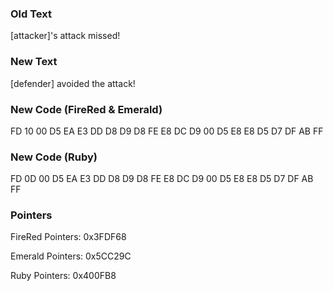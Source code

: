 ### Old Text
[attacker]'s 
attack missed!

### New Text
[defender] avoided
the attack!

### New Code (FireRed & Emerald)
FD 10 00 D5 EA E3 DD D8 D9 D8 FE E8 DC D9 00 D5 E8 E8 D5 D7 DF AB FF

### New Code (Ruby)
FD 0D 00 D5 EA E3 DD D8 D9 D8 FE E8 DC D9 00 D5 E8 E8 D5 D7 DF AB FF

### Pointers
FireRed Pointers: 0x3FDF68

Emerald Pointers: 0x5CC29C

Ruby Pointers: 0x400FB8
